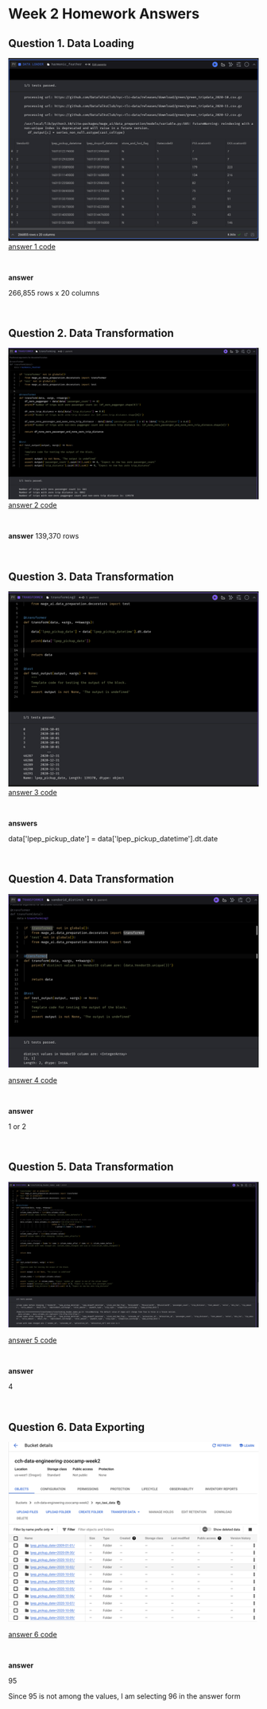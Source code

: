 # Week 2 Homework Answers


## Question 1. Data Loading

![answer 1](./answer1.png)
[answer 1 code](./answer1_code.md)

<br>

**answer**

266,855 rows x 20 columns


<br>

## Question 2. Data Transformation

![answer 2](./answer2.png)
[answer 2 code](./answer2_code.md)

<br>


**answer**
139,370 rows

<br>

## Question 3. Data Transformation

![answer 3](./answer3.png)
[answer 3 code](./answer3_code.md)

<br>

**answers**

data['lpep_pickup_date'] = data['lpep_pickup_datetime'].dt.date



<br>

## Question 4. Data Transformation

![answer 4](./answer4.png)

[answer 4 code](./answer4_code.md)

<br>

**answer**

1 or 2

<br>

## Question 5. Data Transformation

![answer 5](./answer5.png)

[answer 5 code](./answer5_code.md)

<br>

**answer**


4


<br>

## Question 6. Data Exporting

![answer 6](./answer6.png)

[answer 6 code](./answer6_code.md)

<br>

**answer**

95

Since 95 is not among the values, I am selecting 96 in the answer form


<br>



